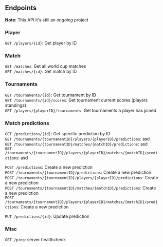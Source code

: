 ## Endpoints
**Note:** This API it's still an _ongoing_ project

### Player
`GET /players/{id}`: Get player by ID  

### Match
`GET /matches`: Get all world cup matches  
`GET /matches/{id}`: Get match by ID  

### Tournaments
`GET /tournaments/{id}`: Get tournament by ID  
`GET /tournaments/{id}/scores`:  Get tournament current scores (players standings)  
`GET /players/{playerID}/tournaments`: Get tournaments a player has joined  

### Match predictions
`GET /predictions/{id}`: Get specific prediction by ID    
`GET /tournaments/{tournamentID}/players/{playerID}/predictions`: asd  
`GET /tournaments/{tournamentID}/matches/{matchID}/predictions`: asd  
`GET /tournaments/{tournamentID}/players/{playerID}/matches/{matchID}/predictions`: asd  

`POST /predictions`: Create a new prediction  
`POST /tournaments/{tournamentID}/predictions`: Create a new prediction  
`POST /tournaments/{tournamentID}/players/{playerID}/predictions`: Create a new prediction  
`POST /tournaments/{tournamentID}/matches/{matchID}/predictions`: Create a new prediction  
`POST /tournaments/{tournamentID}/players/{playerID}/matches/{matchID}/predictions`: Create a new prediction

`PUT /predictions/{id}`: Update prediction  

### Misc
`GET /ping`: server healthcheck
